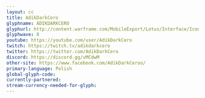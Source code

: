 ```yaml
---
layout: cc
title: AdikDarkCero
glyphname: ADIKDARKCERO
glyphurl: http://content.warframe.com/MobileExport/Lotus/Interface/Icons/Player/ContentCreators/AdikDarkCero.png
glyphwave: 8
youtube: https://youtube.com/user/AdikDarkCero
twitch: https://twitch.tv/adikdarkcero
twitter: https://twitter.com/AdikDarkCero
discord: https://discord.gg/vMCdwM
other-site: https://www.facebook.com/AdikDarkCeroo/
primary-language: Polish
global-glyph-code: 
currently-partnered: 
stream-currency-needed-for-glyph: 
---
```


